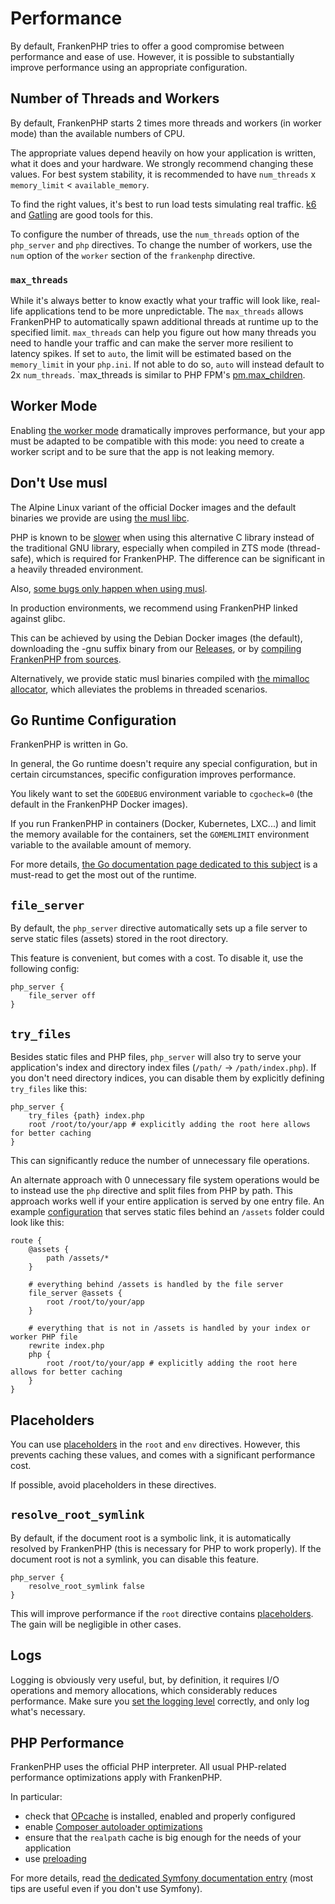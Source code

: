 # Performance

By default, FrankenPHP tries to offer a good compromise between performance and ease of use.
However, it is possible to substantially improve performance using an appropriate configuration.

## Number of Threads and Workers

By default, FrankenPHP starts 2 times more threads and workers (in worker mode) than the available numbers of CPU.

The appropriate values depend heavily on how your application is written, what it does and your hardware.
We strongly recommend changing these values. For best system stability, it is recommended to have `num_threads` x `memory_limit` < `available_memory`.

To find the right values, it's best to run load tests simulating real traffic.
[k6](https://k6.io) and [Gatling](https://gatling.io) are good tools for this.

To configure the number of threads, use the `num_threads` option of the `php_server` and `php` directives.
To change the number of workers, use the `num` option of the `worker` section of the `frankenphp` directive.

### `max_threads`

While it's always better to know exactly what your traffic will look like, real-life applications tend to be more
unpredictable. The `max_threads` allows FrankenPHP to automatically spawn additional threads at runtime up to the specified limit.
`max_threads` can help you
figure out how many threads you need to handle your traffic and can make the server more resilient to latency spikes.
If set to `auto`, the limit will be estimated based on the `memory_limit` in your `php.ini`. If not able to do so,
`auto` will instead default to 2x `num_threads`.
`max_threads is similar to PHP FPM's [pm.max_children](https://www.php.net/manual/en/install.fpm.configuration.php#pm.max-children).

## Worker Mode

Enabling [the worker mode](worker.md) dramatically improves performance,
but your app must be adapted to be compatible with this mode:
you need to create a worker script and to be sure that the app is not leaking memory.

## Don't Use musl

The Alpine Linux variant of the official Docker images and the default binaries we provide are using [the musl libc](https://musl.libc.org).

PHP is known to be [slower](https://gitlab.alpinelinux.org/alpine/aports/-/issues/14381) when using this alternative C library instead of the traditional GNU library,
especially when compiled in ZTS mode (thread-safe), which is required for FrankenPHP. The difference can be significant in a heavily threaded environment.

Also, [some bugs only happen when using musl](https://github.com/php/php-src/issues?q=sort%3Aupdated-desc+is%3Aissue+is%3Aopen+label%3ABug+musl).

In production environments, we recommend using FrankenPHP linked against glibc.

This can be achieved by using the Debian Docker images (the default), downloading the -gnu suffix binary from our [Releases](https://github.com/dunglas/frankenphp/releases), or by [compiling FrankenPHP from sources](compile.md).

Alternatively, we provide static musl binaries compiled with [the mimalloc allocator](https://github.com/microsoft/mimalloc), which alleviates the problems in threaded scenarios.

## Go Runtime Configuration

FrankenPHP is written in Go.

In general, the Go runtime doesn't require any special configuration, but in certain circumstances,
specific configuration improves performance.

You likely want to set the `GODEBUG` environment variable to `cgocheck=0` (the default in the FrankenPHP Docker images).

If you run FrankenPHP in containers (Docker, Kubernetes, LXC...) and limit the memory available for the containers,
set the `GOMEMLIMIT` environment variable to the available amount of memory.

For more details, [the Go documentation page dedicated to this subject](https://pkg.go.dev/runtime#hdr-Environment_Variables) is a must-read to get the most out of the runtime.

## `file_server`

By default, the `php_server` directive automatically sets up a file server to
serve static files (assets) stored in the root directory.

This feature is convenient, but comes with a cost.
To disable it, use the following config:

```caddyfile
php_server {
    file_server off
}
```

## `try_files`

Besides static files and PHP files, `php_server` will also try to serve your application's index
and directory index files (`/path/` -> `/path/index.php`). If you don't need directory indices,
you can disable them by explicitly defining `try_files` like this:

```caddyfile
php_server {
    try_files {path} index.php
    root /root/to/your/app # explicitly adding the root here allows for better caching
}
```

This can significantly reduce the number of unnecessary file operations.

An alternate approach with 0 unnecessary file system operations would be to instead use the `php` directive and split
files from PHP by path. This approach works well if your entire application is served by one entry file.
An example [configuration](config.md#caddyfile-config) that serves static files behind an `/assets` folder could look like this:

```caddyfile
route {
    @assets {
        path /assets/*
    }

    # everything behind /assets is handled by the file server
    file_server @assets {
        root /root/to/your/app
    }

    # everything that is not in /assets is handled by your index or worker PHP file
    rewrite index.php
    php {
        root /root/to/your/app # explicitly adding the root here allows for better caching
    }
}
```

## Placeholders

You can use [placeholders](https://caddyserver.com/docs/conventions#placeholders) in the `root` and `env` directives.
However, this prevents caching these values, and comes with a significant performance cost.

If possible, avoid placeholders in these directives.

## `resolve_root_symlink`

By default, if the document root is a symbolic link, it is automatically resolved by FrankenPHP (this is necessary for PHP to work properly).
If the document root is not a symlink, you can disable this feature.

```caddyfile
php_server {
    resolve_root_symlink false
}
```

This will improve performance if the `root` directive contains [placeholders](https://caddyserver.com/docs/conventions#placeholders).
The gain will be negligible in other cases.

## Logs

Logging is obviously very useful, but, by definition,
it requires I/O operations and memory allocations, which considerably reduces performance.
Make sure you [set the logging level](https://caddyserver.com/docs/caddyfile/options#log) correctly,
and only log what's necessary.

## PHP Performance

FrankenPHP uses the official PHP interpreter.
All usual PHP-related performance optimizations apply with FrankenPHP.

In particular:

* check that [OPcache](https://www.php.net/manual/en/book.opcache.php) is installed, enabled and properly configured
* enable [Composer autoloader optimizations](https://getcomposer.org/doc/articles/autoloader-optimization.md)
* ensure that the `realpath` cache is big enough for the needs of your application
* use [preloading](https://www.php.net/manual/en/opcache.preloading.php)

For more details, read [the dedicated Symfony documentation entry](https://symfony.com/doc/current/performance.html)
(most tips are useful even if you don't use Symfony).
